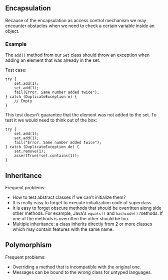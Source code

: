 ## Encapsulation

Because of the encapsulation as access control mechanism we may encounter obstacles when we need to check a certain variable inside an object.

### Example

The `add()` method from our `Set` class should throw an exception when adding an element that was already in the set.

Test case:
```
try {
    set.add(1);
    set.add(1);
    fail(Error. Same number added twice");
} catch (DuplicateException e) {
    // Empty
}
```
This test doesn't guarantee that the element was not added to the set. To test it we would need to think out of the box:

```
try {
    set.add(1);
    set.add(1);
    fail("Error. Same number added twice");
} catch (DuplicateException de) {
    set.remove(1);
    assertTrue(!set.contains(1));
}
```

## Inheritance

Frequent problems:
- How to test abstract classes if we can't initialize them?
- It is really easy to forget to execute initialization code of superclass.
- It is easy to forget obscure methods that should be overritten along side other methods. For example, Java's `equals()` and `hashcode()` methods. If one of the methods is overritten the other should be too.  
- Multiple inheritance: a class inherits directly from 2 or more classes which may contain features with the same name.

## Polymorphism

Frequent problems:
- Overriding a method that is incompatible with the original one.
- Messages can be bound to the wrong class for untyped languages.